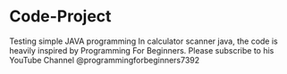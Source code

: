 # Code-Project
Testing simple JAVA programming
In calculator scanner java, the code is heavily inspired by Programming For Beginners. Please subscribe to his YouTube Channel @programmingforbeginners7392
